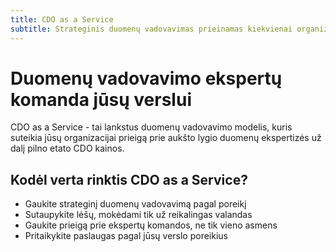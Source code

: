 ```yaml
---
title: CDO as a Service
subtitle: Strateginis duomenų vadovavimas prieinamas kiekvienai organizacijai
---
```


# Duomenų vadovavimo ekspertų komanda jūsų verslui

CDO as a Service - tai lankstus duomenų vadovavimo modelis, kuris suteikia jūsų organizacijai prieigą prie aukšto lygio duomenų ekspertizės už dalį pilno etato CDO kainos.

## Kodėl verta rinktis CDO as a Service?

- Gaukite strateginį duomenų vadovavimą pagal poreikį
- Sutaupykite lėšų, mokėdami tik už reikalingas valandas
- Gaukite prieigą prie ekspertų komandos, ne tik vieno asmens
- Pritaikykite paslaugas pagal jūsų verslo poreikius 